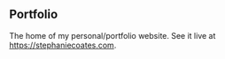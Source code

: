 ## Portfolio

The home of my personal/portfolio website. See it live at https://stephaniecoates.com.

